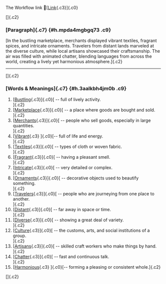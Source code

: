 The Workflow link
👏[[Link](https://www.google.com/url?q=http://www.google.com&sa=D&source=editors&ust=1758065940216495&usg=AOvVaw3dI_FwtknuA39KjyEAomtz){.c3}]{.c0}

[]{.c2}

### [Paragraph]{.c7} {#h.mpda4mgbgq73 .c9}

[In the bustling marketplace, merchants displayed vibrant textiles,
fragrant spices, and intricate ornaments. Travelers from distant lands
marveled at the diverse culture, while local artisans showcased their
craftsmanship. The air was filled with animated chatter, blending
languages from across the world, creating a lively yet harmonious
atmosphere.]{.c2}

------------------------------------------------------------------------

[]{.c2}

### [Words & Meanings]{.c7} {#h.3aalkbh4jm0b .c9}

1.  [[Bustling](https://www.google.com/url?q=http://www.google.com&sa=D&source=editors&ust=1758065940217498&usg=AOvVaw21Lb6izirBOfW9K1wOduEq){.c3}]{.c0}[ --
    full of lively activity.\
    ]{.c2}
2.  [[Marketplace](https://www.google.com/url?q=http://www.google.com&sa=D&source=editors&ust=1758065940217695&usg=AOvVaw2LCl8l4IZg6J_TDL1is7Xx){.c3}]{.c0}[ --
    a place where goods are bought and sold.\
    ]{.c2}
3.  [[Merchants](https://www.google.com/url?q=http://www.google.com&sa=D&source=editors&ust=1758065940217853&usg=AOvVaw1idPas8Ic9uRendVQNglJp){.c3}]{.c0}[ --
    people who sell goods, especially in large quantities.\
    ]{.c2}
4.  [[Vibrant](https://www.google.com/url?q=http://www.google.com&sa=D&source=editors&ust=1758065940218015&usg=AOvVaw16Bf6LWn_vdzyB7m_YJCJp){.c3}
    ]{.c0}[-- full of life and energy.\
    ]{.c2}
5.  [[Textiles](https://www.google.com/url?q=http://www.google.com&sa=D&source=editors&ust=1758065940218132&usg=AOvVaw3YLLSXOHjmpVc7IkTsG7kV){.c3}]{.c0}[ --
    types of cloth or woven fabric.\
    ]{.c2}
6.  [[Fragrant](https://www.google.com/url?q=http://www.google.com&sa=D&source=editors&ust=1758065940218258&usg=AOvVaw09pXjfY9hd7oXu1dswbti2){.c3}]{.c0}[ --
    having a pleasant smell.\
    ]{.c2}
7.  [[Intricate](https://www.google.com/url?q=http://www.google.com&sa=D&source=editors&ust=1758065940218395&usg=AOvVaw1HsRXJbK2-7qzdr-E7Tmhm){.c3}]{.c0}[ --
    very detailed or complex.\
    ]{.c2}
8.  [[Ornaments](https://www.google.com/url?q=http://www.google.com&sa=D&source=editors&ust=1758065940218536&usg=AOvVaw2EBwnB2iaP3OFjd4BRLKwg){.c3}]{.c0}[ --
    decorative objects used to beautify something.\
    ]{.c2}
9.  [[Travelers](https://www.google.com/url?q=http://www.google.com&sa=D&source=editors&ust=1758065940218679&usg=AOvVaw1PxN8NFKmhun_cZTr1zUp6){.c3}]{.c0}[ --
    people who are journeying from one place to another.\
    ]{.c2}
10. [[Distant](https://www.google.com/url?q=http://www.google.com&sa=D&source=editors&ust=1758065940218859&usg=AOvVaw0EGDtHucl1dM_lRNysoK-P){.c3}]{.c0}[ --
    far away in space or time.\
    ]{.c2}
11. [[Diverse](https://www.google.com/url?q=http://www.google.com&sa=D&source=editors&ust=1758065940219056&usg=AOvVaw0ru_ZhOYv0ns--rLKqMrBB){.c3}]{.c0}[ --
    showing a great deal of variety.\
    ]{.c2}
12. [[Culture](https://www.google.com/url?q=http://www.google.com&sa=D&source=editors&ust=1758065940219217&usg=AOvVaw0XIQGRFmLO7aBY0RHVsRy6){.c3}]{.c0}[ --
    the customs, arts, and social institutions of a group.\
    ]{.c2}
13. [[Artisans](https://www.google.com/url?q=http://www.google.com&sa=D&source=editors&ust=1758065940219370&usg=AOvVaw0_5qScCpT9PyS4QoK5UHJd){.c3}]{.c0}[ --
    skilled craft workers who make things by hand.\
    ]{.c2}
14. [[Chatter](https://www.google.com/url?q=http://www.google.com&sa=D&source=editors&ust=1758065940219513&usg=AOvVaw1ik-aGhxdSN2dFQRxKNCLx){.c3}]{.c0}[ --
    fast and continuous talk.\
    ]{.c2}
15. [[Harmonious](https://www.google.com/url?q=http://www.google.com&sa=D&source=editors&ust=1758065940219639&usg=AOvVaw3iAK5mExXcybPj5Oj4kzgb){.c3}
    ]{.c0}[-- forming a pleasing or consistent whole.]{.c2}

[]{.c2}
